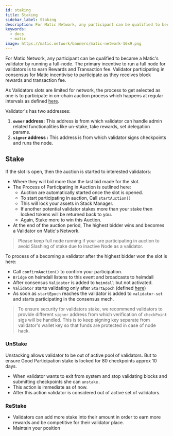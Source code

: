 ```yaml
---
id: staking
title: Staking
sidebar_label: Staking
description: For Matic Network, any participant can be qualified to became a Matic's validator by running a full-node. The primary incentive to run a full node for validators is to earn Rewards and Transaction fee.
keywords:
  - docs
  - matic
image: https://matic.network/banners/matic-network-16x9.png 
---
```

For Matic Network, any participant can be qualified to became a Matic's validator by running a full-node. The primary incentive to run a full node for validators is to earn Rewards and Transaction fee. Validator participating in consensus for Matic incentivise to participate as they receives block rewards and transaction fee. 

As Validators slots are limited for network, the process to get selected as one is to participate in on-chain auction process which happens at regular intervals as defined [here](/docs/validate/basics/proposers-producers-selection).

Validator's has two addresses:

1. **`owner` address:**  This address is from which validator can handle admin related functionalities like un-stake, take rewards, set delegation params.
2. **`signer` address :**  This address is from which validator signs checkpoints and runs the node.

## Stake

If the slot is open, then the auction is started to interested validators:

- Where they will bid more than the last bid made for the slot.
- The Process of Participating in Auction is outlined here:
    - Auction are automatically started once the slot is opened.
    - To start participating in auction, Call `startAuction()`
    - This will lock your assets in Stack Manager.
    - If another potential validator stakes more than your stake then locked tokens will be returned back to you.
    - Again, Stake more to win this Auction.
- At the end of the auction period, The highest bidder wins and becomes a Validator on Matic's Network.

> Please keep full node running if your are participating in auction to avoid Slashing of stake due to inactive Node as a validator.

To process of a becoming a validator after the highest bidder won the slot is here:

- Call `confirmAuction()` to confirm your participation.
- `Bridge` on heimdall listens to this event and broadcasts to heimdall
- After consensus `Validator` is added to `heimdall` but not activated.
- `Validator` starts validating only after `StartEpoch` (defined [here](/docs/validate/basics/proposers-producers-selection))
- As soon as `startEpoch` reaches the validator is added to `validator-set` and starts participating in the consensus mech.

> To ensure security for validators stake, we recommend validators to provide different `signer` address from which verification of `checkPoint` sigs will be handled. This is to keep signing key separate from validator's wallet key so that funds are protected in case of node hack.

### UnStake

Unstacking allows validator to be out of active pool of validators. But to ensure Good Participation stake is locked for 80 checkpoints approx 10 days.

- When validator wants to exit from system and stop validating blocks and submitting checkpoints she can `unstake.`
- This action is immediate as of now.
- After this action validator is considered out of active set of validators.

### ReStake

- Validators can add more stake into their amount in order to earn more rewards and be competitive for their validator place.
- Maintain your position
